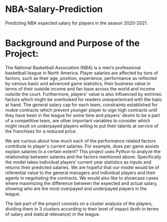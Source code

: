 # NBA-Salary-Prediction

Predicting NBA expected salary for players in the season 2020-2021.

# Background and Purpose of the Project:
The National Basketball Association (NBA) is a men’s professional basketball league in North America. Player salaries are affected by tons of factors, such as their age, position, experience, performance as reflected by various basic and advanced game statistics, their business value in terms of their outside income and fan base across the world and income outside the court. Furthermore, players' value is also influenced by extrinsic factors which might be overlooked for readers unexperienced with the topic at hand. The general salary cap for each team, constraints established for rookie contracts which prevent younger player to sign high contracts until they have been in the league for some time and players' desire to be a part of a competitive team, are other important variables to consider which might result on underpayed players willing to put their talents at service of the franchises for a reduced price.

We are curious about how much each of the performance related factors contribute to player's current salaries. For example, does per game assists explain salaries to a certain extent? This project uses Python to analyze the relationship between salaries and the factors mentioned above. Specifically the model takes individual players’ current year statistics as inputs and returns their predicted salaries. We are hopeful that our model would be of referential value to the general managers and individual players and their agents in negotiating the contracts. We would also like to showcase cases where maximizing the difference between the expected and actual salary, showing who are the most overpayed and underpayed players in the league.

The last part of the project consists on a cluster analysis of the players, dividing them in 3 clusters according to their level of impact (both in terms of salary and statical relevance) in the league. 
